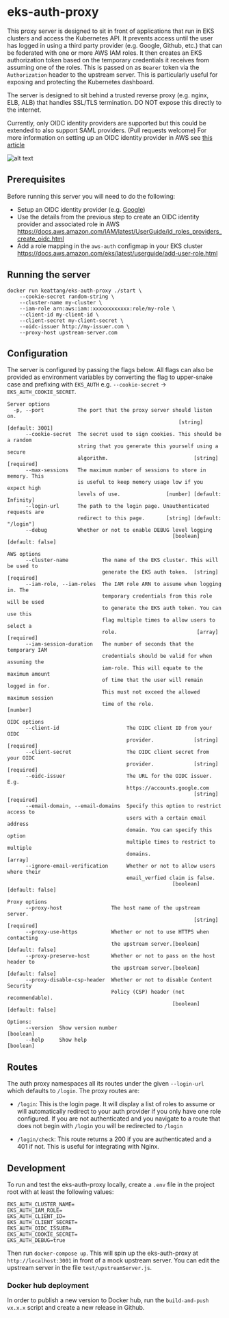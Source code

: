 # eks-auth-proxy

This proxy server is designed to sit in front of applications that run in EKS clusters and access the Kubernetes API. It prevents access until the user has logged in using a third party provider (e.g. Google, Github, etc.) that can be federated with one or more AWS IAM roles. It then creates an EKS authorization token based on the temporary credentials it receives from assuming one of the roles. This is passed on as `Bearer` token via the `Authorization` header to the upstream server. This is particularly useful for exposing and protecting the Kubernetes dashboard.

The server is designed to sit behind a trusted reverse proxy (e.g. nginx, ELB, ALB) that handles SSL/TLS termination. DO NOT expose this directly to the internet.

Currently, only OIDC identity providers are supported but this could be extended to also support SAML providers. (Pull requests welcome) For more information on setting up an OIDC identity provider in AWS see [this article](https://docs.aws.amazon.com/IAM/latest/UserGuide/id_roles_providers_create_oidc.html)

![alt text](./images/architecture.png 'Architecture Diagram')

## Prerequisites

Before running this server you will need to do the following:

-   Setup an OIDC identity provider (e.g. [Google](https://developers.google.com/identity/protocols/OpenIDConnect))
-   Use the details from the previous step to create an OIDC identity provider and associated role in AWS https://docs.aws.amazon.com/IAM/latest/UserGuide/id_roles_providers_create_oidc.html
-   Add a role mapping in the `aws-auth` configmap in your EKS cluster https://docs.aws.amazon.com/eks/latest/userguide/add-user-role.html

## Running the server

```
docker run keattang/eks-auth-proxy ./start \
    --cookie-secret random-string \
    --cluster-name my-cluster \
    --iam-role arn:aws:iam::xxxxxxxxxxxx:role/my-role \
    --client-id my-client-id \
    --client-secret my-client-secret \
    --oidc-issuer http://my-issuer.com \
    --proxy-host upstream-server.com
```

## Configuration

The server is configured by passing the flags below. All flags can also be provided as environment
variables by converting the flag to upper-snake case and prefixing with `EKS_AUTH` e.g. `--cookie-secret` -> `EKS_AUTH_COOKIE_SECRET`.

```
Server options
  -p, --port           The port that the proxy server should listen on.
                                                        [string] [default: 3001]
      --cookie-secret  The secret used to sign cookies. This should be a random
                       string that you generate this yourself using a secure
                       algorithm.                            [string] [required]
      --max-sessions   The maximum number of sessions to store in memory. This
                       is useful to keep memory usage low if you expect high
                       levels of use.               [number] [default: Infinity]
      --login-url      The path to the login page. Unauthenticated requests are
                       redirect to this page.       [string] [default: "/login"]
      --debug          Whether or not to enable DEBUG level logging
                                                      [boolean] [default: false]

AWS options
      --cluster-name           The name of the EKS cluster. This will be used to
                               generate the EKS auth token.  [string] [required]
      --iam-role, --iam-roles  The IAM role ARN to assume when logging in. The
                               temporary credentials from this role will be used
                               to generate the EKS auth token. You can use this
                               flag multiple times to allow users to select a
                               role.                          [array] [required]
      --iam-session-duration   The number of seconds that the temporary IAM
                               credentials should be valid for when assuming the
                               iam-role. This will equate to the maximum amount
                               of time that the user will remain logged in for.
                               This must not exceed the allowed maximum session
                               time of the role.                        [number]

OIDC options
      --client-id                      The OIDC client ID from your OIDC
                                       provider.             [string] [required]
      --client-secret                  The OIDC client secret from your OIDC
                                       provider.             [string] [required]
      --oidc-issuer                    The URL for the OIDC issuer. E.g.
                                       https://accounts.google.com
                                                             [string] [required]
      --email-domain, --email-domains  Specify this option to restrict access to
                                       users with a certain email address
                                       domain. You can specify this option
                                       multiple times to restrict to multiple
                                       domains.                          [array]
      --ignore-email-verification      Whether or not to allow users where their
                                       email_verfied claim is false.
                                                      [boolean] [default: false]

Proxy options
      --proxy-host                The host name of the upstream server.
                                                             [string] [required]
      --proxy-use-https           Whether or not to use HTTPS when contacting
                                  the upstream server.[boolean] [default: false]
      --proxy-preserve-host       Whether or not to pass on the host header to
                                  the upstream server.[boolean] [default: false]
      --proxy-disable-csp-header  Whether or not to disable Content Security
                                  Policy (CSP) header (not recommendable).
                                                      [boolean] [default: false]

Options:
      --version  Show version number                                   [boolean]
      --help     Show help                                             [boolean]
```

## Routes

The auth proxy namespaces all its routes under the given `--login-url` which defaults to `/login`. The proxy routes are:

-   `/login`: This is the login page. It will display a list of roles to assume or will automatically redirect to your auth provider if you only have one role configured. If you are not authenticated and you navigate to a route that does not begin with `/login` you will be redirected to `/login`

-   `/login/check`: This route returns a 200 if you are authenticated and a 401 if not. This is useful for integrating with Nginx.

## Development

To run and test the eks-auth-proxy locally, create a `.env` file in the project root with at least the following values:

```
EKS_AUTH_CLUSTER_NAME=
EKS_AUTH_IAM_ROLE=
EKS_AUTH_CLIENT_ID=
EKS_AUTH_CLIENT_SECRET=
EKS_AUTH_OIDC_ISSUER=
EKS_AUTH_COOKIE_SECRET=
EKS_AUTH_DEBUG=true
```

Then run `docker-compose up`. This will spin up the eks-auth-proxy at `http://localhost:3001` in front of a mock upstream server. You can edit the upstream server in the file `test/upstreamServer.js`.

### Docker hub deployment

In order to publish a new version to Docker hub, run the `build-and-push vx.x.x` script and create a new release in Github. 
